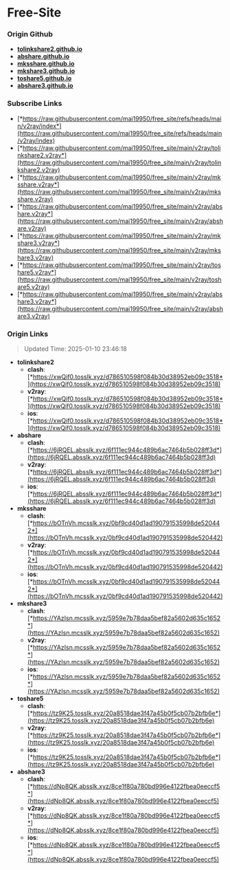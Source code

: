 # Free-Site

### Origin Github

- [**tolinkshare2.github.io**](https://github.com/tolinkshare2/tolinkshare2.github.io)
- [**abshare.github.io**](https://github.com/abshare/abshare.github.io)
- [**mksshare.github.io**](https://github.com/mksshare/mksshare.github.io)
- [**mkshare3.github.io**](https://github.com/mkshare3/mkshare3.github.io)
- [**toshare5.github.io**](https://github.com/toshare5/toshare5.github.io)
- [**abshare3.github.io**](https://github.com/abshare3/abshare3.github.io)

### Subscribe Links

- [*https://raw.githubusercontent.com/mai19950/free_site/refs/heads/main/v2ray/index*](https://raw.githubusercontent.com/mai19950/free_site/refs/heads/main/v2ray/index)
- [*https://raw.githubusercontent.com/mai19950/free_site/main/v2ray/tolinkshare2.v2ray*](https://raw.githubusercontent.com/mai19950/free_site/main/v2ray/tolinkshare2.v2ray)
- [*https://raw.githubusercontent.com/mai19950/free_site/main/v2ray/mksshare.v2ray*](https://raw.githubusercontent.com/mai19950/free_site/main/v2ray/mksshare.v2ray)
- [*https://raw.githubusercontent.com/mai19950/free_site/main/v2ray/abshare.v2ray*](https://raw.githubusercontent.com/mai19950/free_site/main/v2ray/abshare.v2ray)
- [*https://raw.githubusercontent.com/mai19950/free_site/main/v2ray/mkshare3.v2ray*](https://raw.githubusercontent.com/mai19950/free_site/main/v2ray/mkshare3.v2ray)
- [*https://raw.githubusercontent.com/mai19950/free_site/main/v2ray/toshare5.v2ray*](https://raw.githubusercontent.com/mai19950/free_site/main/v2ray/toshare5.v2ray)
- [*https://raw.githubusercontent.com/mai19950/free_site/main/v2ray/abshare3.v2ray*](https://raw.githubusercontent.com/mai19950/free_site/main/v2ray/abshare3.v2ray)

### Origin Links

> Updated Time: 2025-01-10 23:46:18

- **tolinkshare2**
  - **clash**: [*https://xwQif0.tosslk.xyz/d786510598f084b30d38952eb09c3518*](https://xwQif0.tosslk.xyz/d786510598f084b30d38952eb09c3518)
  - **v2ray**: [*https://xwQif0.tosslk.xyz/d786510598f084b30d38952eb09c3518*](https://xwQif0.tosslk.xyz/d786510598f084b30d38952eb09c3518)
  - **ios**: [*https://xwQif0.tosslk.xyz/d786510598f084b30d38952eb09c3518*](https://xwQif0.tosslk.xyz/d786510598f084b30d38952eb09c3518)
- **abshare**
  - **clash**: [*https://6jRQEL.absslk.xyz/6f111ec944c489b6ac7464b5b028ff3d*](https://6jRQEL.absslk.xyz/6f111ec944c489b6ac7464b5b028ff3d)
  - **v2ray**: [*https://6jRQEL.absslk.xyz/6f111ec944c489b6ac7464b5b028ff3d*](https://6jRQEL.absslk.xyz/6f111ec944c489b6ac7464b5b028ff3d)
  - **ios**: [*https://6jRQEL.absslk.xyz/6f111ec944c489b6ac7464b5b028ff3d*](https://6jRQEL.absslk.xyz/6f111ec944c489b6ac7464b5b028ff3d)
- **mksshare**
  - **clash**: [*https://bOTnVh.mcsslk.xyz/0bf9cd40d1ad190791535998de520442*](https://bOTnVh.mcsslk.xyz/0bf9cd40d1ad190791535998de520442)
  - **v2ray**: [*https://bOTnVh.mcsslk.xyz/0bf9cd40d1ad190791535998de520442*](https://bOTnVh.mcsslk.xyz/0bf9cd40d1ad190791535998de520442)
  - **ios**: [*https://bOTnVh.mcsslk.xyz/0bf9cd40d1ad190791535998de520442*](https://bOTnVh.mcsslk.xyz/0bf9cd40d1ad190791535998de520442)
- **mkshare3**
  - **clash**: [*https://YAzIsn.mcsslk.xyz/5959e7b78daa5bef82a5602d635c1652*](https://YAzIsn.mcsslk.xyz/5959e7b78daa5bef82a5602d635c1652)
  - **v2ray**: [*https://YAzIsn.mcsslk.xyz/5959e7b78daa5bef82a5602d635c1652*](https://YAzIsn.mcsslk.xyz/5959e7b78daa5bef82a5602d635c1652)
  - **ios**: [*https://YAzIsn.mcsslk.xyz/5959e7b78daa5bef82a5602d635c1652*](https://YAzIsn.mcsslk.xyz/5959e7b78daa5bef82a5602d635c1652)
- **toshare5**
  - **clash**: [*https://tz9K25.tosslk.xyz/20a8518dae3f47a45b0f5cb07b2bfb6e*](https://tz9K25.tosslk.xyz/20a8518dae3f47a45b0f5cb07b2bfb6e)
  - **v2ray**: [*https://tz9K25.tosslk.xyz/20a8518dae3f47a45b0f5cb07b2bfb6e*](https://tz9K25.tosslk.xyz/20a8518dae3f47a45b0f5cb07b2bfb6e)
  - **ios**: [*https://tz9K25.tosslk.xyz/20a8518dae3f47a45b0f5cb07b2bfb6e*](https://tz9K25.tosslk.xyz/20a8518dae3f47a45b0f5cb07b2bfb6e)
- **abshare3**
  - **clash**: [*https://dNp8QK.absslk.xyz/8ce1f80a780bd996e4122fbea0eeccf5*](https://dNp8QK.absslk.xyz/8ce1f80a780bd996e4122fbea0eeccf5)
  - **v2ray**: [*https://dNp8QK.absslk.xyz/8ce1f80a780bd996e4122fbea0eeccf5*](https://dNp8QK.absslk.xyz/8ce1f80a780bd996e4122fbea0eeccf5)
  - **ios**: [*https://dNp8QK.absslk.xyz/8ce1f80a780bd996e4122fbea0eeccf5*](https://dNp8QK.absslk.xyz/8ce1f80a780bd996e4122fbea0eeccf5)
